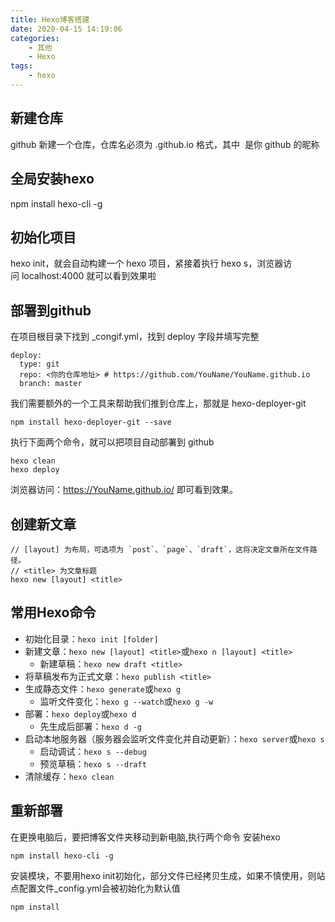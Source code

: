 ```yaml
---
title: Hexo博客搭建
date: 2020-04-15 14:19:06
categories: 
    - 其他
    - Hexo
tags: 
    - hexo
---
```

## 新建仓库
github 新建一个仓库，仓库名必须为 <user-name>.github.io 格式，其中 <user-name> 是你 github 的昵称

## 全局安装hexo
npm install hexo-cli -g

## 初始化项目
hexo init，就会自动构建一个 hexo 项目，紧接着执行 hexo s，浏览器访问 localhost:4000 就可以看到效果啦

<!-- more -->
## 部署到github
在项目根目录下找到 _congif.yml，找到 deploy 字段并填写完整
```
deploy:
  type: git
  repo: <你的仓库地址> # https://github.com/YouName/YouName.github.io
  branch: master
```

我们需要额外的一个工具来帮助我们推到仓库上，那就是 hexo-deployer-git
```
npm install hexo-deployer-git --save
```

执行下面两个命令，就可以把项目自动部署到 github
```
hexo clean
hexo deploy
```

浏览器访问：https://YouName.github.io/ 即可看到效果。

## 创建新文章
```
// [layout] 为布局，可选项为 `post`、`page`、`draft`，这将决定文章所在文件路径。
// <title> 为文章标题
hexo new [layout] <title>
```
## 常用Hexo命令
+ 初始化目录：`hexo init [folder]`
+ 新建文章：`hexo new [layout] <title>`或`hexo n [layout] <title>`
  + 新建草稿：`hexo new draft <title>`
+ 将草稿发布为正式文章：`hexo publish <title>`
+ 生成静态文件：`hexo generate`或`hexo g`
  + 监听文件变化：`hexo g --watch`或`hexo g -w`
+ 部署：`hexo deploy`或`hexo d`
  + 先生成后部署：`hexo d -g`
+ 启动本地服务器（服务器会监听文件变化并自动更新）：`hexo server`或`hexo s`
  + 启动调试：`hexo s --debug`
  + 预览草稿：`hexo s --draft`
+ 清除缓存：`hexo clean`

## 重新部署
在更换电脑后，要把博客文件夹移动到新电脑,执行两个命令
安装hexo
```
npm install hexo-cli -g
```
安装模块，不要用hexo init初始化，部分文件已经拷贝生成，如果不慎使用，则站点配置文件_config.yml会被初始化为默认值
```
npm install
```